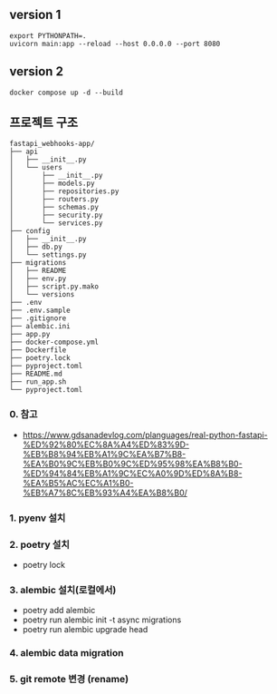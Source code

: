 ## version 1
```
export PYTHONPATH=.
uvicorn main:app --reload --host 0.0.0.0 --port 8080
```

## version 2
```
docker compose up -d --build
```

## 프로젝트 구조
```
fastapi_webhooks-app/
├── api
│   ├── __init__.py
│   └── users
│       ├── __init__.py
│       ├── models.py
│       ├── repositories.py
│       ├── routers.py
│       ├── schemas.py
│       ├── security.py
│       └── services.py
├── config
│   ├── __init__.py
│   ├── db.py
│   └── settings.py
├── migrations
│   ├── README
│   ├── env.py
│   ├── script.py.mako
│   └── versions
├── .env
├── .env.sample
├── .gitignore
├── alembic.ini
├── app.py
├── docker-compose.yml
├── Dockerfile
├── poetry.lock
├── pyproject.toml
├── README.md
├── run_app.sh
└── pyproject.toml
```

### 0. 참고
- https://www.gdsanadevlog.com/planguages/real-python-fastapi-%ED%92%80%EC%8A%A4%ED%83%9D-%EB%B8%94%EB%A1%9C%EA%B7%B8-%EA%B0%9C%EB%B0%9C%ED%95%98%EA%B8%B0-%ED%94%84%EB%A1%9C%EC%A0%9D%ED%8A%B8-%EA%B5%AC%EC%A1%B0-%EB%A7%8C%EB%93%A4%EA%B8%B0/
### 1. pyenv 설치
### 2. poetry 설치
- poetry lock
### 3. alembic 설치(로컬에서)
- poetry add alembic
- poetry run alembic init -t async migrations
- poetry run alembic upgrade head 
### 4. alembic data migration
### 5. git remote 변경 (rename)
